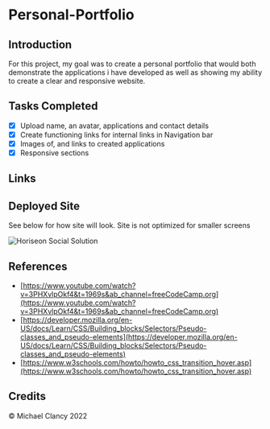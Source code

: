 # Personal-Portfolio

## **Introduction**

For this project, my goal was to create a personal portfolio that would both demonstrate the applications i have developed as well as showing my ability to create a clear and responsive website.

## **Tasks Completed** 

* [x] Upload name, an avatar, applications and contact details   
* [x] Create functioning links for internal links in Navigation bar 
* [x] Images of, and links to created applications
* [x] Responsive sections

## **Links**




## **Deployed Site**

See below for how site will look. Site is not optimized for smaller screens

![Horiseon Social Solution](../Horiseon-Social-Solution-Services/assets/images/Horiseon-Social-Solution-Services.png)

## **References**

* [https://www.youtube.com/watch?v=3PHXvlpOkf4&t=1969s&ab_channel=freeCodeCamp.org](https://www.youtube.com/watch?v=3PHXvlpOkf4&t=1969s&ab_channel=freeCodeCamp.org)
* [https://developer.mozilla.org/en-US/docs/Learn/CSS/Building_blocks/Selectors/Pseudo-classes_and_pseudo-elements](https://developer.mozilla.org/en-US/docs/Learn/CSS/Building_blocks/Selectors/Pseudo-classes_and_pseudo-elements)
* [https://www.w3schools.com/howto/howto_css_transition_hover.asp](https://www.w3schools.com/howto/howto_css_transition_hover.asp)


## **Credits**
©  Michael Clancy 2022